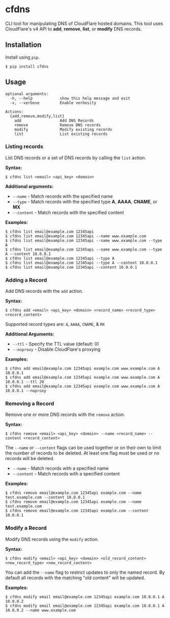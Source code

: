 # cfdns

CLI tool for manipulating DNS of CloudFlare hosted domains. This tool uses CloudFlare's v4 API to **add**, **remove**,
**list**, or **modify** DNS records.

## Installation

Install using `pip`.

```shell
$ pip install cfdns
```

## Usage

```
optional arguments:
  -h, --help            show this help message and exit
  -v, --verbose         Enable verbosity

Actions:
  {add,remove,modify,list}
    add                 Add DNS Records
    remove              Remove DNS records
    modify              Modify existing records
    list                List existing records

```

### Listing records

List DNS records or a set of DNS records by calling the `list` action.

**Syntax:**

```shell
$ cfdns list <email> <api_key> <domain>
```

**Additional arguments:**

  * `--name` - Match records with the specified name
  * `--type` - Match records with the specified type **A**, **AAAA**, **CNAME**, or **MX**
  * `--content` - Match records with the specified content

  **Examples:**

```shell
$ cfdns list email@example.com 12345api
$ cfdns list email@example.com 12345api --name www.example.com
$ cfdns list email@example.com 12345api --name www.example.com --type A
$ cfdns list email@example.com 12345api --name www.example.com --type A --content 10.0.0.1
$ cfdns list email@example.com 12345api --type A
$ cfdns list email@example.com 12345api --type A --content 10.0.0.1
$ cfdns list email@example.com 12345api --content 10.0.0.1
```

### Adding a Record

Add DNS records with the `add` action.

**Syntax:**

```shell
$ cfdns add <email> <api_key> <domain> <record_name> <record_type> <record_content>
```

Supported record types are: `A`, `AAAA`, `CNAME`, & `MX`

**Additional Arguments:**

 * `--ttl` - Specify the TTL value (default: 0)
 * `--noproxy` - Disable CloudFlare's proxying

**Examples:**

```shell
$ cfdns add email@example.com 12345api example.com www.example.com A 10.0.0.1
$ cfdns add email@example.com 12345api example.com www.example.com A 10.0.0.1 --ttl 20
$ cfdns add email@example.com 12345api example.com www.example.com A 10.0.0.1 --noproxy
```

### Removing a Record

Remove one or more DNS records with the `remove` action.

**Syntax:**

```shell
$ cfdns remove <email> <api_key> <domain> --name <record_name> --content <record_content>
```

The `--name` or `--content` flags can be used together or on their own to limit the number of records to be deleted. At least one flag must be used or no records will be deleted.

  * `--name` - Match records with a specified name
  * `--content` - Match records with a specified content

**Examples:**

```shell
$ cfdns remove email@example.com 12345api example.com --name test.example.com --content 10.0.0.1
$ cfdns remove email@example.com 12345api example.com --name test.example.com
$ cfdns remove email@example.com 12345api example.com --content 10.0.0.1
```

### Modify a Record

Modify DNS records using the `modify` action.

**Syntax:**

```shell
$ cfdns modify <email> <api_key> <domain> <old_record_content> <new_record_type> <new_record_content>
```

You can add the `--name` flag to restrict updates to only the named record. By default all records with the matching "old content" will be updated.

**Examples:**

```shell
$ cfdns modify email email@example.com 12345api example.com 10.0.0.1 A 10.0.0.2
$ cfdns modify email email@example.com 12345api example.com 10.0.0.1 A 10.0.0.2 --name www.example.com
```
